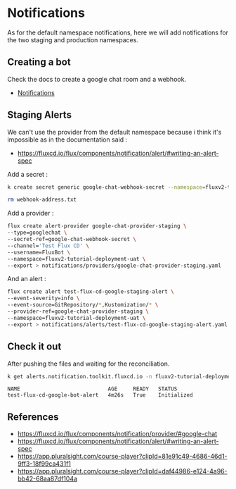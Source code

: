 # Notifications

As for the default namespace notifications, here we will add notifications for the two staging and production namespaces.

## Creating a bot

Check the docs to create a google chat room and a webhook.

- [Notifications](../Automated%20Deployment/2_Notifications.md)

## Staging Alerts

We can't use the provider from the default namespace because i think it's impossible as in the documentation said : 
- https://fluxcd.io/flux/components/notification/alert/#writing-an-alert-spec

Add a secret :

```bash
k create secret generic google-chat-webhook-secret --namespace=fluxv2-tutorial-deployment-uat --from-file=address=./webhook-address.txt
```

```bash
rm webhook-address.txt
```

Add a provider :

```bash
flux create alert-provider google-chat-provider-staging \
--type=googlechat \
--secret-ref=google-chat-webhook-secret \
--channel='Test Flux CD' \
--username=FluxBot \
--namespace=fluxv2-tutorial-deployment-uat \
--export > notifications/providers/google-chat-provider-staging.yaml
```

And an alert :

```bash
flux create alert test-flux-cd-google-staging-alert \
--event-severity=info \
--event-source=GitRepository/*,Kustomization/* \
--provider-ref=google-chat-provider-staging \
--namespace=fluxv2-tutorial-deployment-uat \
--export > notifications/alerts/test-flux-cd-google-staging-alert.yaml
```

## Check it out

After pushing the files and waiting for the reconciliation.

```bash
k get alerts.notification.toolkit.fluxcd.io -n fluxv2-tutorial-deployment-uat
```

```text
NAME                            AGE     READY   STATUS
test-flux-cd-google-bot-alert   4m26s   True    Initialized
```

## References
- https://fluxcd.io/flux/components/notification/provider/#google-chat
- https://fluxcd.io/flux/components/notification/alert/#writing-an-alert-spec
- https://app.pluralsight.com/course-player?clipId=81e91c49-4686-46d1-9ff3-18f99ca431f1
- https://app.pluralsight.com/course-player?clipId=daf44986-e124-4a96-bb42-68aa87df104a

